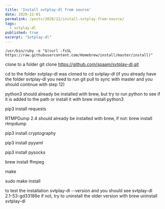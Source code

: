 ```yaml
---
title: 'Install svtplay-dl from source'
date: 2020-12-01
permalink: /posts/2020/12/install-svtplay-from-source/
tags:
  - svtplay-dl
published: true
excerpt: "Svtplay-dl"
---
```

```
/usr/bin/ruby -e "$(curl -fsSL https://raw.githubusercontent.com/Homebrew/install/master/install)"
```
clone to a folder
git clone https://github.com/spaam/svtplay-dl.git

cd to the folder svtplay-dl was cloned to
cd svtplay-dl
(if you already have the folder svtplay-dl you need to run git pull to sync with master and you should continue with step 12)

python3 should already be installed with brew, but try to run python to see if it is added to the path or install it with brew install python3

pip3 install requests

RTMPDump 2.4 should already be installed with brew, if not:
brew install rtmpdump

pip3 install cryptography

pip3 install pyyaml

pip3 install pysocks

brew install ffmpeg

make

sudo make install

to test the installation
svtplay-dl --version
and you should see
svtplay-dl 2.1-53-gd33186e
if not, try to uninstall the older version with
brew uninstall svtplay-dl